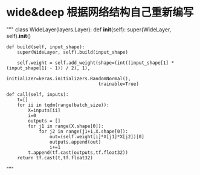 # wide&deep  根据网络结构自己重新编写
"""
class WideLayer(layers.Layer):
    def __init__(self):
        super(WideLayer, self).__init__()

    def build(self, input_shape):
        super(WideLayer, self).build(input_shape)

        self.weight = self.add_weight(shape=(int((input_shape[1] * (input_shape[1] - 1)) / 2), 1),
                                      initializer=keras.initializers.RandomNormal(),
                                      trainable=True)

    def call(self, inputs):
        t=[]
        for ii in tqdm(range(batch_size)):
            X=inputs[ii]
            i=0
            outputs = []
            for j1 in range(X.shape[0]):
                for j2 in range(j1+1,X.shape[0]):
                    out=(self.weight[i]*X[j1]*X[j2])[0]
                    outputs.append(out)
                    i+=1
            t.append(tf.cast(outputs,tf.float32))
        return tf.cast(t,tf.float32)
 """
